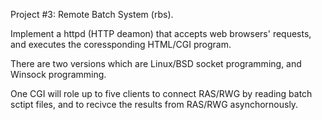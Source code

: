 Project #3: Remote Batch System (rbs).

Implement a httpd (HTTP deamon) that accepts web browsers' requests, and executes the coressponding HTML/CGI program.

There are two versions which are Linux/BSD socket programming, and Winsock programming.

One CGI will role up to five clients to connect RAS/RWG by reading batch sctipt files, and to recivce the results from RAS/RWG asynchornously.
